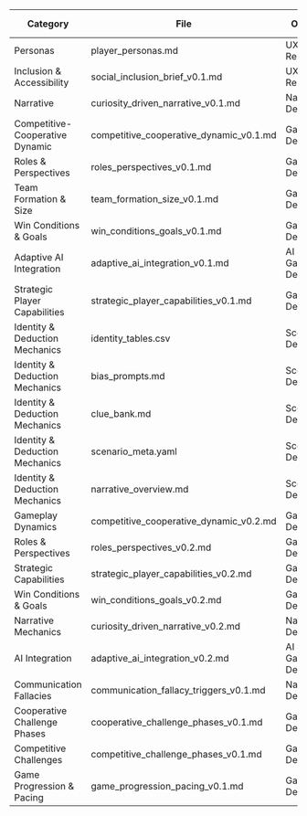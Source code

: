 | Category | File | Owner | Last Updated |
|----------|------|-------|--------------|
| Personas | player_personas.md | UX Research | 2025-07-01 |
| Inclusion & Accessibility | social_inclusion_brief_v0.1.md | UX Research | 2025-07-01 |
| Narrative| curiosity_driven_narrative_v0.1.md | Narrative Design | 2025-07-01 |
| Competitive-Cooperative Dynamic | competitive_cooperative_dynamic_v0.1.md | Game Design | 2025-07-01 |
| Roles & Perspectives | roles_perspectives_v0.1.md | Game Design | 2025-07-01 |
| Team Formation & Size | team_formation_size_v0.1.md | Game Design | 2025-07-01 |
| Win Conditions & Goals | win_conditions_goals_v0.1.md | Game Design | 2025-07-01 |
| Adaptive AI Integration | adaptive_ai_integration_v0.1.md | AI & Game Design | 2025-07-01 |
| Strategic Player Capabilities | strategic_player_capabilities_v0.1.md | Game Design | 2025-07-01 |
| Identity & Deduction Mechanics| identity_tables.csv                        | Scenario Design | 2025-07-01   |
| Identity & Deduction Mechanics| bias_prompts.md                            | Scenario Design | 2025-07-01   |
| Identity & Deduction Mechanics| clue_bank.md                               | Scenario Design | 2025-07-01   |
| Identity & Deduction Mechanics| scenario_meta.yaml                         | Scenario Design | 2025-07-01   |
| Identity & Deduction Mechanics| narrative_overview.md                      | Scenario Design | 2025-07-01   |
| Gameplay Dynamics              | competitive_cooperative_dynamic_v0.2.md   | Game Design     | 2025-07-01   |
| Roles & Perspectives           | roles_perspectives_v0.2.md                | Game Design     | 2025-07-01   |
| Strategic Capabilities         | strategic_player_capabilities_v0.2.md     | Game Design     | 2025-07-01   |
| Win Conditions & Goals         | win_conditions_goals_v0.2.md              | Game Design     | 2025-07-01   |
| Narrative Mechanics            | curiosity_driven_narrative_v0.2.md        | Narrative Design| 2025-07-01   |
| AI Integration                 | adaptive_ai_integration_v0.2.md           | AI & Game Design| 2025-07-01   |
| Communication Fallacies        | communication_fallacy_triggers_v0.1.md    | Narrative Design| 2025-07-01   |
| Cooperative Challenge Phases   | cooperative_challenge_phases_v0.1.md      | Game Design | 2025-07-01   |
| Competitive Challenges         | competitive_challenge_phases_v0.1.md      | Game Design | 2025-07-01   |
| Game Progression & Pacing      | game_progression_pacing_v0.1.md           | Game Design | 2025-07-01   |


